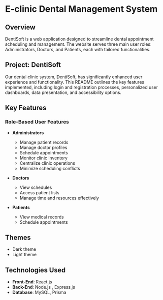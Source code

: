 # E-clinic Dental Management System

## Overview
DentiSoft is a web application designed to streamline dental appointment scheduling and management. The website serves three main user roles: Administrators, Doctors, and Patients, each with tailored functionalities.

## Project: DentiSoft
Our dental clinic system, DentiSoft, has significantly enhanced user experience and functionality. This README outlines the key features implemented, including login and registration processes, personalized user dashboards, data presentation, and accessibility options.

## Key Features
### Role-Based User Features
- **Administrators**
  - Manage patient records
  - Manage doctor profiles
  - Schedule appointments
  - Monitor clinic inventory
  - Centralize clinic operations
  - Minimize scheduling conflicts

- **Doctors**
  - View schedules
  - Access patient lists
  - Manage time and resources effectively

- **Patients**
  - View medical records
  - Schedule appointments

## Themes
- Dark theme
- Light theme

## Technologies Used
- **Front-End**: React.js
- **Back-End**: Node.js , Express.js
- **Database**: MySQL, Prisma
